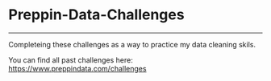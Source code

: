 # Preppin-Data-Challenges
-----

Completeing these challenges as a way to practice my data cleaning skils.

You can find all past challenges here: https://www.preppindata.com/challenges
